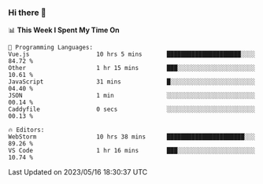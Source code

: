 ### Hi there 👋

<!--
**asdf12303116/asdf12303116** is a ✨ _special_ ✨ repository because its `README.md` (this file) appears on your GitHub profile.

Here are some ideas to get you started:

- 🔭 I’m currently working on ...
- 🌱 I’m currently learning ...
- 👯 I’m looking to collaborate on ...
- 🤔 I’m looking for help with ...
- 💬 Ask me about ...
- 📫 How to reach me: ...
- 😄 Pronouns: ...
- ⚡ Fun fact: ...
-->

<!--START_SECTION:waka-->
📊 **This Week I Spent My Time On** 

```text
💬 Programming Languages: 
Vue.js                   10 hrs 5 mins       █████████████████████░░░░   84.72 % 
Other                    1 hr 15 mins        ███░░░░░░░░░░░░░░░░░░░░░░   10.61 % 
JavaScript               31 mins             █░░░░░░░░░░░░░░░░░░░░░░░░   04.40 % 
JSON                     1 min               ░░░░░░░░░░░░░░░░░░░░░░░░░   00.14 % 
Caddyfile                0 secs              ░░░░░░░░░░░░░░░░░░░░░░░░░   00.13 % 

🔥 Editors: 
WebStorm                 10 hrs 38 mins      ██████████████████████░░░   89.26 % 
VS Code                  1 hr 16 mins        ███░░░░░░░░░░░░░░░░░░░░░░   10.74 % 
```


 Last Updated on 2023/05/16 18:30:37 UTC
<!--END_SECTION:waka-->
